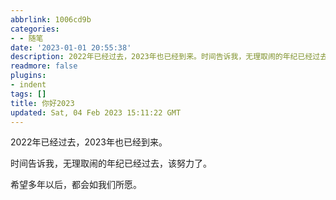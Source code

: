 ```yaml
---
abbrlink: 1006cd9b
categories:
- - 随笔
date: '2023-01-01 20:55:38'
description: 2022年已经过去，2023年也已经到来。时间告诉我，无理取闹的年纪已经过去，该努力了。希望多年以后，都会如我们所愿。
readmore: false
plugins:
- indent
tags: []
title: 你好2023
updated: Sat, 04 Feb 2023 15:11:22 GMT
---
```

2022年已经过去，2023年也已经到来。

时间告诉我，无理取闹的年纪已经过去，该努力了。

希望多年以后，都会如我们所愿。

